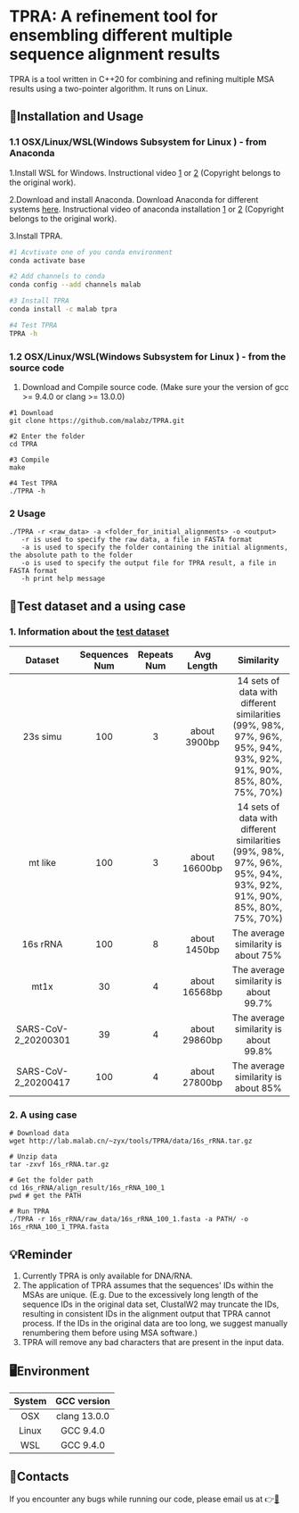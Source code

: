 # TPRA: A refinement tool for ensembling different multiple sequence alignment results

TPRA is a tool written in C++20 for combining and refining multiple MSA results using a two-pointer algorithm. It runs on Linux.

## 🔨Installation and Usage

### 1.1 OSX/Linux/WSL(Windows Subsystem for Linux ) - from Anaconda
1.Install WSL for Windows. Instructional video [1](https://www.youtube.com/watch?v=X-DHaQLrBi8&t=5s) or [2](http://lab.malab.cn/%7Etfr/1.mp4) (Copyright belongs to the original work).

2.Download and install Anaconda. Download Anaconda for different systems [here](https://www.anaconda.com/products/distribution#Downloads). Instructional video of anaconda installation [1](https://www.youtube.com/watch?v=AshsPB3KT-E) or [2](http://lab.malab.cn/%7Etfr/Install_anaconda_in_Linux.mp4) (Copyright belongs to the original work).

3.Install TPRA.
```bash
#1 Acvtivate one of you conda environment
conda activate base

#2 Add channels to conda
conda config --add channels malab

#3 Install TPRA
conda install -c malab tpra

#4 Test TPRA
TPRA -h
```

### 1.2 OSX/Linux/WSL(Windows Subsystem for Linux ) - from the source code

1. Download and Compile source code. (Make sure your the version of gcc >= 9.4.0 or clang >= 13.0.0)
```shell
#1 Download
git clone https://github.com/malabz/TPRA.git

#2 Enter the folder
cd TPRA

#3 Compile
make

#4 Test TPRA
./TPRA -h
```

### 2 Usage
```
./TPRA -r <raw_data> -a <folder_for_initial_alignments> -o <output>
   -r is used to specify the raw data, a file in FASTA format
   -a is used to specify the folder containing the initial alignments, the absolute path to the folder
   -o is used to specify the output file for TPRA result, a file in FASTA format
   -h print help message
```

## 🔬Test dataset and a using case
### 1. Information about the [test dataset](https://github.com/malabz/TPRA/tree/main/data)

Dataset|Sequences Num|Repeats Num|Avg Length|Similarity
:---:|:---:|:---:|:---:|:---:
23s simu|100|3|about 3900bp|14 sets of data with different similarities (99%, 98%, 97%, 96%, 95%, 94%, 93%, 92%, 91%, 90%, 85%, 80%, 75%, 70%)
mt like|100|3|about 16600bp|14 sets of data with different similarities (99%, 98%, 97%, 96%, 95%, 94%, 93%, 92%, 91%, 90%, 85%, 80%, 75%, 70%)
16s rRNA|100|8|about 1450bp|The average similarity is about 75%
mt1x|30|4|about 16568bp|The average similarity is about 99.7%
SARS-CoV-2_20200301|39|4|about 29860bp|The average similarity is about 99.8%
SARS-CoV-2_20200417|100|4|about 27800bp|The average similarity is about 85%

### 2. A using case
```shell
# Download data
wget http://lab.malab.cn/~zyx/tools/TPRA/data/16s_rRNA.tar.gz

# Unzip data
tar -zxvf 16s_rRNA.tar.gz

# Get the folder path
cd 16s_rRNA/align_result/16s_rRNA_100_1
pwd # get the PATH

# Run TPRA
./TPRA -r 16s_rRNA/raw_data/16s_rRNA_100_1.fasta -a PATH/ -o 16s_rRNA_100_1_TPRA.fasta 
```
## 💡Reminder
1. Currently TPRA is only available for DNA/RNA. 
2. The application of TPRA assumes that the sequences' IDs within the MSAs are unique.
(E.g. Due to the excessively long length of the sequence IDs in the original data set, ClustalW2 may truncate the IDs, resulting in consistent IDs in the alignment output that TPRA cannot process. If the IDs in the original data are too long, we suggest manually renumbering them before using MSA software.)
3. TPRA will remove any bad characters that are present in the input data.

## 🖥️Environment
System|GCC version
:---:|:---:
OSX|clang 13.0.0
Linux|GCC 9.4.0
WSL|GCC 9.4.0

## 👋Contacts
If you encounter any bugs while running our code, please email us at 👉[📩](zhai1xiao@gmail.com)
